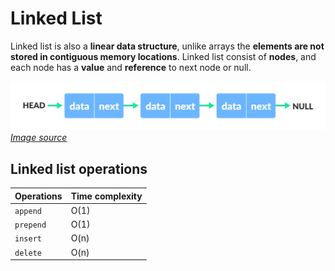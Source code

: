 # Linked List

Linked list is also a **linear data structure**, unlike arrays the **elements are not stored in contiguous memory locations**. Linked list consist of **nodes**, and each node has a **value** and **reference** to next node or null.

![Linked list data structure](https://github.com/SandeepTheDev/data-structures-and-algorithms/blob/main/assets/linked-list.webp)
_[Image source](https://cdn.programiz.com/sites/tutorial2program/files/linked-list-concept.png)_

## Linked list operations

| Operations | Time complexity |
| ---------- | --------------- |
| `append`   | O(1)            |
| `prepend`  | O(1)            |
| `insert`   | O(n)            |
| `delete`   | O(n)            |
